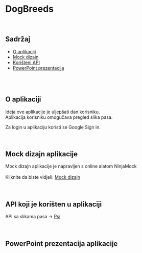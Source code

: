# DogBreeds 
<br />

## Sadržaj
* [O aplikaciji](#o-aplikaciji)
* [Mock dizajn](#mock-dizajn-aplikacije)
* [Korišteni API](#api-koji-je-korišten-u-aplikaciji)
* [PowerPoint prezentacija](#powerpoint-prezentacija-aplikacije)
<br />
<br />

## O aplikaciji
Ideja ove aplikacije je uljepšati dan korisniku.<br />
Aplikacija korisniku omogučava pregled slika pasa.<br />

Za login u aplikaciju koristi se Google Sign in.<br />
<br />
<br />

## Mock dizajn aplikacije
Mock dizajn aplikacije je napravljen s online alatom NinjaMock<br />
<br />
Kliknite da biste vidjeli: [Mock dizajn](https://ninjamock.com/s/3R4KQDx)<br />
<br />
<br />

## API koji je korišten u aplikaciji
API sa slikama pasa -> [Psi](https://dog.ceo/dog-api/) <br />
<br />
<br />

## PowerPoint prezentacija aplikacije
